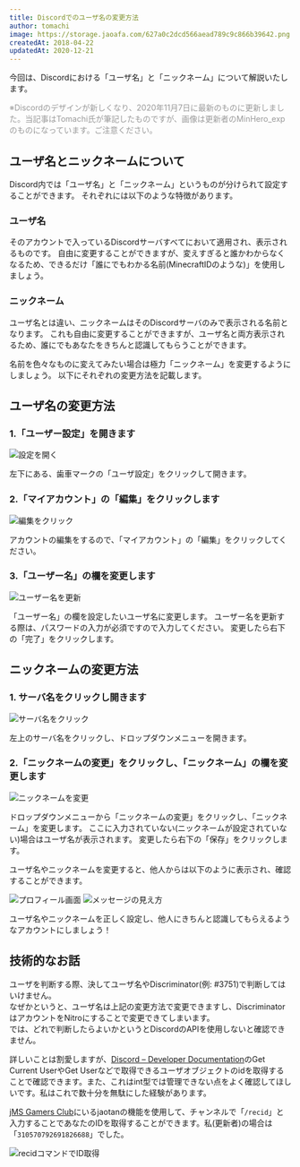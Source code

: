 ```yaml
---
title: Discordでのユーザ名の変更方法
author: tomachi
image: https://storage.jaoafa.com/627a0c2dcd566aead789c9c866b39642.png
createdAt: 2018-04-22
updatedAt: 2020-12-21
---
```


今回は、Discordにおける「ユーザ名」と「ニックネーム」について解説いたします。

<span style="color: #999999;">※Discordのデザインが新しくなり、2020年11月7日に最新のものに更新しました。当記事はTomachi氏が筆記したものですが、画像は更新者のMinHero_expのものになっています。ご注意ください。</span>

## ユーザ名とニックネームについて

Discord内では「ユーザ名」と「ニックネーム」というものが分けられて設定することができます。
それぞれには以下のような特徴があります。

### ユーザ名

そのアカウントで入っているDiscordサーバすべてにおいて適用され、表示されるものです。
自由に変更することができますが、変えすぎると誰かわからなくなるため、できるだけ「誰にでもわかる名前(MinecraftIDのような)」を使用しましょう。

### ニックネーム

ユーザ名とは違い、ニックネームはそのDiscordサーバのみで表示される名前となります。
これも自由に変更することができますが、ユーザ名と両方表示されるため、誰にでもあなたをきちんと認識してもらうことができます。

名前を色々なものに変えてみたい場合は極力「ニックネーム」を変更するようにしましょう。
以下にそれぞれの変更方法を記載します。

## ユーザ名の変更方法

### 1.「ユーザー設定」を開きます

![設定を開く](https://storage.jaoafa.com/44d0f3d9c4f397585eb9c9b18a8d8819.PNG)

左下にある、歯車マークの「ユーザ設定」をクリックして開きます。

### 2.「マイアカウント」の「編集」をクリックします

![編集をクリック](https://storage.jaoafa.com/657a6ff2740e60d79eeb66064f45d1e5.PNG)

アカウントの編集をするので、「マイアカウント」の「編集」をクリックしてください。

### 3.「ユーザー名」の欄を変更します

![ユーザー名を更新](https://storage.jaoafa.com/1c7c9d910a7c15ff6cc05711ba7afb4e.PNG)

「ユーザー名」の欄を設定したいユーザ名に変更します。
ユーザー名を更新する際は、パスワードの入力が必須ですので入力してください。
変更したら右下の「完了」をクリックします。

## ニックネームの変更方法

### 1. サーバ名をクリックし開きます

![サーバ名をクリック](https://storage.jaoafa.com/0cf5e5cad575ab421a498a103c62894e.png)

左上のサーバ名をクリックし、ドロップダウンメニューを開きます。

### 2.「ニックネームの変更」をクリックし、「ニックネーム」の欄を変更します

![ニックネームを変更](https://storage.jaoafa.com/0ae456b024907a80382b2c5319c5fcdb.PNG)

ドロップダウンメニューから「ニックネームの変更」をクリックし、「ニックネーム」を変更します。
ここに入力されていない(ニックネームが設定されていない)場合はユーザ名が表示されます。
変更したら右下の「保存」をクリックします。

ユーザ名やニックネームを変更すると、他人からは以下のように表示され、確認することができます。

![プロフィール画面](https://storage.jaoafa.com/866d91cdfba97d68847637f7d5194562.PNG)
![メッセージの見え方](https://storage.jaoafa.com/fcbb399c25ff3553215cf0980830abaa.PNG)

ユーザ名やニックネームを正しく設定し、他人にきちんと認識してもらえるようなアカウントにしましょう！

## 技術的なお話

ユーザを判断する際、決してユーザ名やDiscriminator(例: #3751)で判断してはいけません。  
なぜかというと、ユーザ名は上記の変更方法で変更できますし、DiscriminatorはアカウントをNitroにすることで変更できてしまいます。  
では、どれで判断したらよいかというとDiscordのAPIを使用しないと確認できません。

詳しいことは割愛しますが、[Discord – Developer Documentation](https://discord.com/developers/docs/resources/user)のGet Current UserやGet Userなどで取得できるユーザオブジェクトのidを取得することで確認できます。また、これはint型では管理できない点をよく確認してほしいです。私はこれで数十分を無駄にした経験があります。

[jMS Gamers Club](/blog/join-discord)にいるjaotanの機能を使用して、チャンネルで「`/recid`」と入力することであなたのIDを取得することができます。私(更新者)の場合は「`310570792691826688`」でした。

![recidコマンドでID取得](https://storage.jaoafa.com/c5d9d40060053387b9ef655b897e1bf1.PNG)
